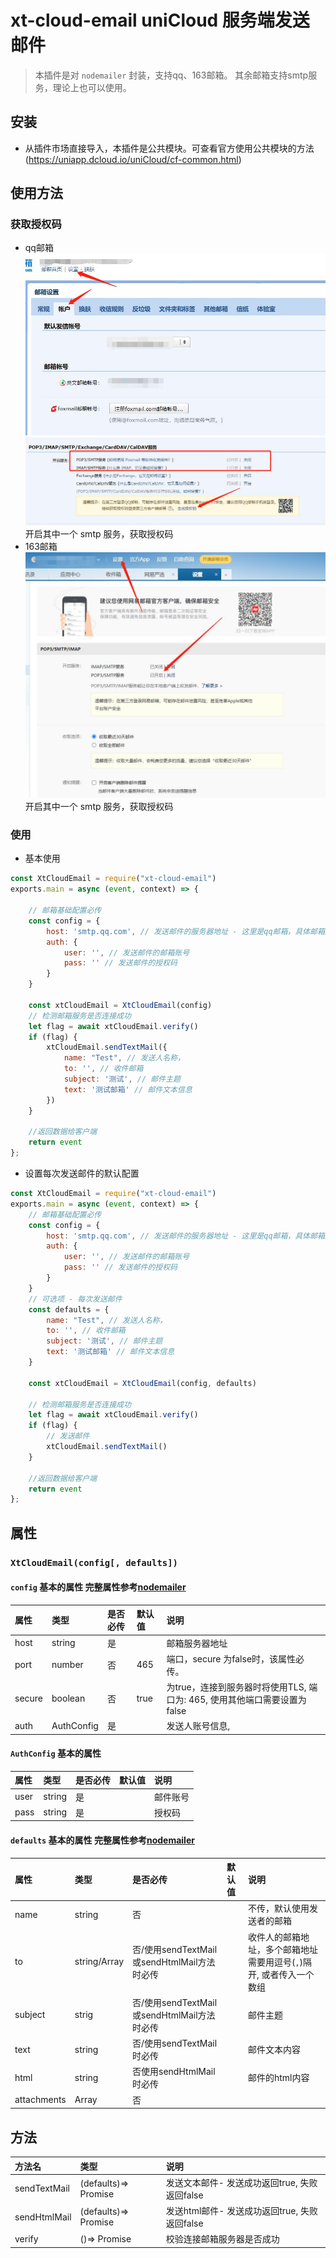 # xt-cloud-email uniCloud 服务端发送邮件

> 本插件是对 `nodemailer` 封装，支持qq、163邮箱。
> 其余邮箱支持smtp服务，理论上也可以使用。

## 安装
- 从插件市场直接导入，本插件是公共模块。可查看官方使用公共模块的方法(https://uniapp.dcloud.io/uniCloud/cf-common.html)

## 使用方法
### 获取授权码
- qq邮箱
![](readme_files/2.jpg)
![](readme_files/3.jpg)
开启其中一个 smtp 服务，获取授权码
- 163邮箱
![](readme_files/1.jpg)
开启其中一个 smtp 服务，获取授权码
### 使用
- 基本使用
```js
const XtCloudEmail = require("xt-cloud-email")
exports.main = async (event, context) => {

	// 邮箱基础配置必传
	const config = {
		host: 'smtp.qq.com', // 发送邮件的服务器地址 - 这里是qq邮箱，具体邮箱服务，请查看对应的服务器
		auth: {
			user: '', // 发送邮件的邮箱账号
			pass: '' // 发送邮件的授权码
		}
	}

	const xtCloudEmail = XtCloudEmail(config)
	// 检测邮箱服务是否连接成功
	let flag = await xtCloudEmail.verify()
	if (flag) {
		xtCloudEmail.sendTextMail({
			name: "Test", // 发送人名称，
			to: '', // 收件邮箱
			subject: '测试', // 邮件主题
			text: '测试邮箱' // 邮件文本信息
		})
	}

	//返回数据给客户端
	return event
};
```

- 设置每次发送邮件的默认配置
```js
const XtCloudEmail = require("xt-cloud-email")
exports.main = async (event, context) => {
	// 邮箱基础配置必传
	const config = {
		host: 'smtp.qq.com', // 发送邮件的服务器地址 - 这里是qq邮箱，具体邮箱服务，请查看对应的服务器
		auth: {
			user: '', // 发送邮件的邮箱账号
			pass: '' // 发送邮件的授权码
		}
	}
	// 可选项 - 每次发送邮件
	const defaults = {
		name: "Test", // 发送人名称，
		to: '', // 收件邮箱
		subject: '测试', // 邮件主题
		text: '测试邮箱' // 邮件文本信息
	}

	const xtCloudEmail = XtCloudEmail(config, defaults)

	// 检测邮箱服务是否连接成功
	let flag = await xtCloudEmail.verify()
	if (flag) {
		// 发送邮件
		xtCloudEmail.sendTextMail()
	}
	
	//返回数据给客户端
	return event
};
```

## 属性

### `XtCloudEmail(config[, defaults])`

#### `config` 基本的属性 完整属性参考[nodemailer](https://nodemailer.com/smtp/)
|属性		|类型				|是否必传	|默认值	|说明																																				|
|:--			|:--					|:--				|:--			|:--																																					|
|host		|string			|		是			|				|邮箱服务器地址																															|
|port		|number			|		否			|465		|端口，secure 为false时，该属性必传。																				|
|secure	|boolean		|		否			|true		| 为true，连接到服务器时将使用TLS, 端口为: 465, 使用其他端口需要设置为false	|
|auth		|AuthConfig	|		是			|				|发送人账号信息,																														|

#### `AuthConfig` 基本的属性
|属性	|类型		|是否必传	|默认值	|说明			|
|:--		|:--			|:--				|:--			|:--				|
|user	|string	|是				|				|邮件账号	|
|pass	|string	|是				|				|授权码		|

#### `defaults` 基本的属性 完整属性参考[nodemailer](https://nodemailer.com/message/)
|属性				|类型								|是否必传																		|默认值	|说明																																|
|:--					|:--									|:--																					|:--			|:--																																	|
|name				|string							|否																					|				|不传，默认使用发送者的邮箱																					|
|to					|string/Array				|否/使用sendTextMail或sendHtmlMail方法时必传|				|收件人的邮箱地址，多个邮箱地址需要用逗号(`,`)隔开, 或者传入一个数组|
|subject		|strig							|否/使用sendTextMail或sendHtmlMail方法时必传|				|邮件主题																														|
|text				|string							|否/使用sendTextMail时必传									|				|邮件文本内容																												|
|html				|string							|否使用sendHtmlMail时必传										|				|邮件的html内容																											|
|attachments|Array<Attachments>	|否																					|				|																																		|

## 方法
|方法名				|类型													|说明																					|
|:--					|:--													|:--																					|
|sendTextMail	|(defaults)=> Promise<boolean>|发送文本邮件- 发送成功返回true, 失败返回false|
|sendHtmlMail	|(defaults)=> Promise<boolean>|发送html邮件- 发送成功返回true, 失败返回false|
|verify				|()=> Promise<boolean>				|校验连接邮箱服务器是否成功										|